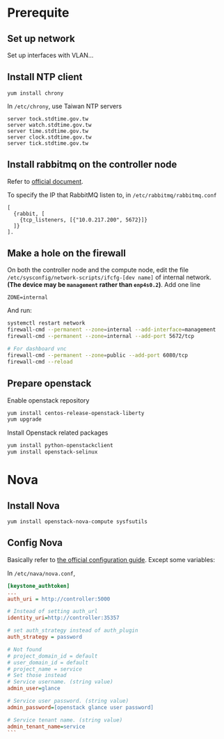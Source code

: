 # Prerequite

## Set up network

Set up interfaces with VLAN...

## Install NTP client
````
yum install chrony
````

In `/etc/chrony`, use Taiwan NTP servers
````
server tock.stdtime.gov.tw
server watch.stdtime.gov.tw
server time.stdtime.gov.tw
server clock.stdtime.gov.tw     
server tick.stdtime.gov.tw
````

## Install rabbitmq on the controller node

Refer to [official document](http://docs.openstack.org/liberty/install-guide-rdo/environment-messaging.html). 

To specify the IP that RabbitMQ listen to, in `/etc/rabbitmq/rabbitmq.conf`
````
[
  {rabbit, [
    {tcp_listeners, [{"10.0.217.200", 5672}]}
  ]}
].
````

## Make a hole on the firewall
On both the controller node and the compute node, edit the file `/etc/sysconfig/network-scripts/ifcfg-[dev name]` of internal network. **(The device may be `management` rather than `enp4s0.2`)**. Add one line
````
ZONE=internal
````

And run:
````sh
systemctl restart network
firewall-cmd --permanent --zone=internal --add-interface=management
firewall-cmd --permanent --zone=internal --add-port 5672/tcp

# For dashboard vnc
firewall-cmd --permanent --zone=public --add-port 6080/tcp
firewall-cmd --reload
```` 

## Prepare openstack

Enable openstack repository
````bash
yum install centos-release-openstack-liberty
yum upgrade
````

Install Openstack related packages
````sh
yum install python-openstackclient
yum install openstack-selinux
````

# Nova

## Install Nova
````
yum install openstack-nova-compute sysfsutils
````

## Config Nova
Basically refer to [the official configuration guide](http://docs.openstack.org/liberty/install-guide-rdo/nova-compute-install.html). Except some variables:

In `/etc/nava/nova.conf`,
````ini
[keystone_authtoken]
...
auth_uri = http://controller:5000

# Instead of setting auth_url
identity_uri=http://controller:35357

# set auth_strategy instead of auth_plugin
auth_strategy = password

# Not found
# project_domain_id = default
# user_domain_id = default
# project_name = service
# Set those instead
# Service username. (string value)
admin_user=glance

# Service user password. (string value)
admin_password=[openstack glance user password]

# Service tenant name. (string value)
admin_tenant_name=service
```

